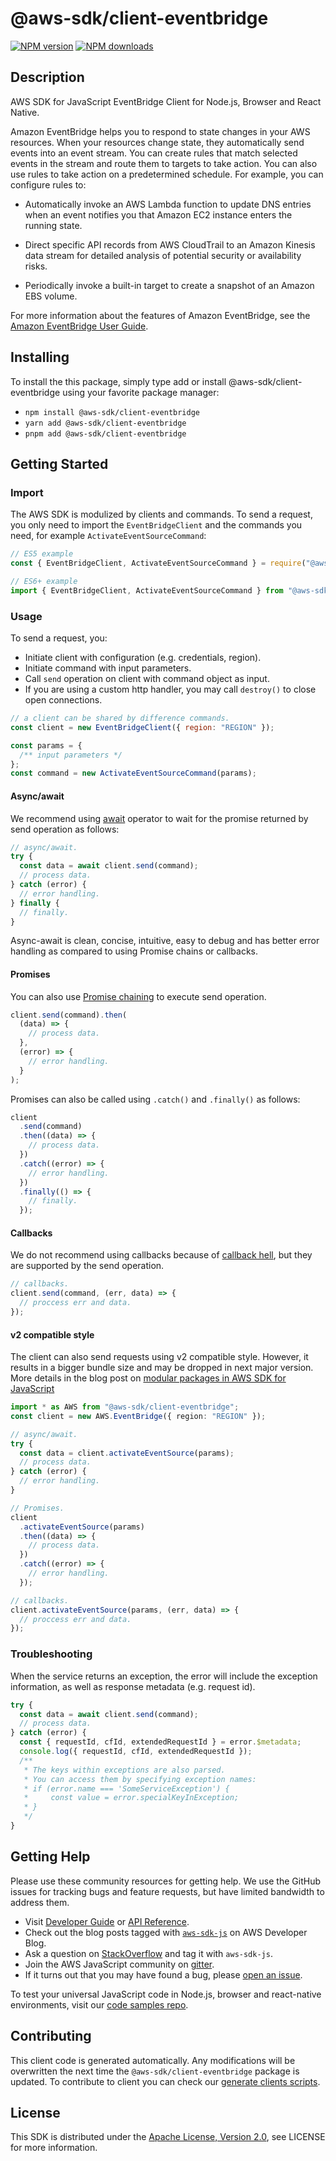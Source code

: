 # @aws-sdk/client-eventbridge

[![NPM version](https://img.shields.io/npm/v/@aws-sdk/client-eventbridge/latest.svg)](https://www.npmjs.com/package/@aws-sdk/client-eventbridge)
[![NPM downloads](https://img.shields.io/npm/dm/@aws-sdk/client-eventbridge.svg)](https://www.npmjs.com/package/@aws-sdk/client-eventbridge)

## Description

AWS SDK for JavaScript EventBridge Client for Node.js, Browser and React Native.

<p>Amazon EventBridge helps you to respond to state changes in your AWS resources.
When your resources change state, they automatically send events into an event stream.
You can create rules that match selected events in the stream and route them to targets
to take action. You can also use rules to take action on a predetermined schedule. For
example, you can configure rules to:</p>
<ul>
<li>
<p>Automatically invoke an AWS Lambda function to update DNS entries when an
event notifies you that Amazon EC2 instance enters the running state.</p>
</li>
<li>
<p>Direct specific API records from AWS CloudTrail to an Amazon Kinesis data
stream for detailed analysis of potential security or availability
risks.</p>
</li>
<li>
<p>Periodically invoke a built-in target to create a snapshot of an Amazon EBS
volume.</p>
</li>
</ul>
<p>For more information about the features of Amazon EventBridge, see the <a href="https://docs.aws.amazon.com/eventbridge/latest/userguide">Amazon EventBridge User
Guide</a>.</p>

## Installing

To install the this package, simply type add or install @aws-sdk/client-eventbridge
using your favorite package manager:

- `npm install @aws-sdk/client-eventbridge`
- `yarn add @aws-sdk/client-eventbridge`
- `pnpm add @aws-sdk/client-eventbridge`

## Getting Started

### Import

The AWS SDK is modulized by clients and commands.
To send a request, you only need to import the `EventBridgeClient` and
the commands you need, for example `ActivateEventSourceCommand`:

```js
// ES5 example
const { EventBridgeClient, ActivateEventSourceCommand } = require("@aws-sdk/client-eventbridge");
```

```ts
// ES6+ example
import { EventBridgeClient, ActivateEventSourceCommand } from "@aws-sdk/client-eventbridge";
```

### Usage

To send a request, you:

- Initiate client with configuration (e.g. credentials, region).
- Initiate command with input parameters.
- Call `send` operation on client with command object as input.
- If you are using a custom http handler, you may call `destroy()` to close open connections.

```js
// a client can be shared by difference commands.
const client = new EventBridgeClient({ region: "REGION" });

const params = {
  /** input parameters */
};
const command = new ActivateEventSourceCommand(params);
```

#### Async/await

We recommend using [await](https://developer.mozilla.org/en-US/docs/Web/JavaScript/Reference/Operators/await)
operator to wait for the promise returned by send operation as follows:

```js
// async/await.
try {
  const data = await client.send(command);
  // process data.
} catch (error) {
  // error handling.
} finally {
  // finally.
}
```

Async-await is clean, concise, intuitive, easy to debug and has better error handling
as compared to using Promise chains or callbacks.

#### Promises

You can also use [Promise chaining](https://developer.mozilla.org/en-US/docs/Web/JavaScript/Guide/Using_promises#chaining)
to execute send operation.

```js
client.send(command).then(
  (data) => {
    // process data.
  },
  (error) => {
    // error handling.
  }
);
```

Promises can also be called using `.catch()` and `.finally()` as follows:

```js
client
  .send(command)
  .then((data) => {
    // process data.
  })
  .catch((error) => {
    // error handling.
  })
  .finally(() => {
    // finally.
  });
```

#### Callbacks

We do not recommend using callbacks because of [callback hell](http://callbackhell.com/),
but they are supported by the send operation.

```js
// callbacks.
client.send(command, (err, data) => {
  // proccess err and data.
});
```

#### v2 compatible style

The client can also send requests using v2 compatible style.
However, it results in a bigger bundle size and may be dropped in next major version. More details in the blog post
on [modular packages in AWS SDK for JavaScript](https://aws.amazon.com/blogs/developer/modular-packages-in-aws-sdk-for-javascript/)

```ts
import * as AWS from "@aws-sdk/client-eventbridge";
const client = new AWS.EventBridge({ region: "REGION" });

// async/await.
try {
  const data = client.activateEventSource(params);
  // process data.
} catch (error) {
  // error handling.
}

// Promises.
client
  .activateEventSource(params)
  .then((data) => {
    // process data.
  })
  .catch((error) => {
    // error handling.
  });

// callbacks.
client.activateEventSource(params, (err, data) => {
  // proccess err and data.
});
```

### Troubleshooting

When the service returns an exception, the error will include the exception information,
as well as response metadata (e.g. request id).

```js
try {
  const data = await client.send(command);
  // process data.
} catch (error) {
  const { requestId, cfId, extendedRequestId } = error.$metadata;
  console.log({ requestId, cfId, extendedRequestId });
  /**
   * The keys within exceptions are also parsed.
   * You can access them by specifying exception names:
   * if (error.name === 'SomeServiceException') {
   *     const value = error.specialKeyInException;
   * }
   */
}
```

## Getting Help

Please use these community resources for getting help.
We use the GitHub issues for tracking bugs and feature requests, but have limited bandwidth to address them.

- Visit [Developer Guide](https://docs.aws.amazon.com/sdk-for-javascript/v3/developer-guide/welcome.html)
  or [API Reference](https://docs.aws.amazon.com/AWSJavaScriptSDK/v3/latest/index.html).
- Check out the blog posts tagged with [`aws-sdk-js`](https://aws.amazon.com/blogs/developer/tag/aws-sdk-js/)
  on AWS Developer Blog.
- Ask a question on [StackOverflow](https://stackoverflow.com/questions/tagged/aws-sdk-js) and tag it with `aws-sdk-js`.
- Join the AWS JavaScript community on [gitter](https://gitter.im/aws/aws-sdk-js-v3).
- If it turns out that you may have found a bug, please [open an issue](https://github.com/aws/aws-sdk-js-v3/issues/new/choose).

To test your universal JavaScript code in Node.js, browser and react-native environments,
visit our [code samples repo](https://github.com/aws-samples/aws-sdk-js-tests).

## Contributing

This client code is generated automatically. Any modifications will be overwritten the next time the `@aws-sdk/client-eventbridge` package is updated.
To contribute to client you can check our [generate clients scripts](https://github.com/aws/aws-sdk-js-v3/tree/main/scripts/generate-clients).

## License

This SDK is distributed under the
[Apache License, Version 2.0](http://www.apache.org/licenses/LICENSE-2.0),
see LICENSE for more information.

